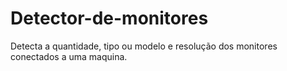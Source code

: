 # Detector-de-monitores
Detecta a quantidade, tipo ou modelo e resolução dos monitores conectados a uma maquina. 
